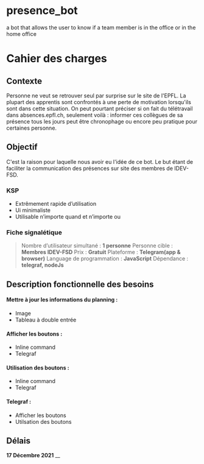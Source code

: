 # presence_bot
a bot that allows the user to know if a team member is in the office or in the home office

# Cahier des charges  

## Contexte 

Personne ne veut se retrouver seul par surprise sur le site de l'EPFL. La plupart des apprentis sont confrontés à une perte de motivation lorsqu'ils sont dans cette situation. On peut pourtant préciser si on fait du télétravail dans absences.epfl.ch, seulement voilà : informer ces collègues de sa présence tous les jours peut être chronophage ou encore peu pratique pour certaines personne. 

## Objectif 
C'est la raison pour laquelle nous avoir eu l'idée de ce bot. Le but étant de faciliter la communication des présences sur site des membres de IDEV-FSD.

### KSP
* Extrêmement rapide d’utilisation
* Ui minimaliste
* Utilisable n’importe quand et n’importe ou 

### Fiche signalétique
> Nombre d’utilisateur simultané : **1 personne**
> Personne cible : **Membres IDEV-FSD**
> Prix : **Gratuit** 
> Plateforme : **Telegram(app & browser)**
> Language de programmation : **JavaScript**
> Dépendance : **telegraf, nodeJs** 

## Description fonctionnelle des besoins
#### Mettre à jour les informations du planning :
* Image
* Tableau à double entrée  
#### Afficher les boutons :
* Inline command
* Telegraf  
#### Utilisation des boutons :
* Inline command 
* Telegraf  
#### Telegraf :
* Afficher les boutons
* Utilsation des boutons

## Délais
**17 Décembre 2021**
__ 